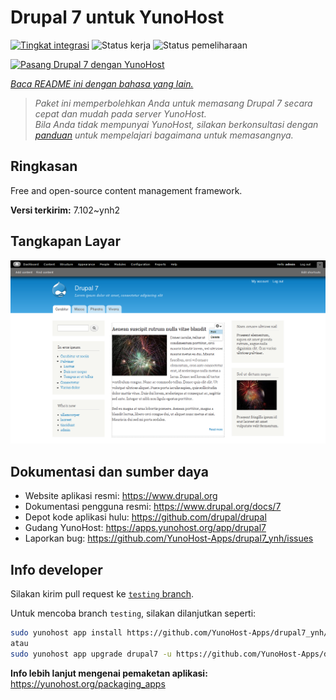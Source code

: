 <!--
N.B.: README ini dibuat secara otomatis oleh <https://github.com/YunoHost/apps/tree/master/tools/readme_generator>
Ini TIDAK boleh diedit dengan tangan.
-->

# Drupal 7 untuk YunoHost

[![Tingkat integrasi](https://apps.yunohost.org/badge/integration/drupal7)](https://ci-apps.yunohost.org/ci/apps/drupal7/)
![Status kerja](https://apps.yunohost.org/badge/state/drupal7)
![Status pemeliharaan](https://apps.yunohost.org/badge/maintained/drupal7)

[![Pasang Drupal 7 dengan YunoHost](https://install-app.yunohost.org/install-with-yunohost.svg)](https://install-app.yunohost.org/?app=drupal7)

*[Baca README ini dengan bahasa yang lain.](./ALL_README.md)*

> *Paket ini memperbolehkan Anda untuk memasang Drupal 7 secara cepat dan mudah pada server YunoHost.*  
> *Bila Anda tidak mempunyai YunoHost, silakan berkonsultasi dengan [panduan](https://yunohost.org/install) untuk mempelajari bagaimana untuk memasangnya.*

## Ringkasan

Free and open-source content management framework.


**Versi terkirim:** 7.102~ynh2

## Tangkapan Layar

![Tangkapan Layar pada Drupal 7](./doc/screenshots/screenshot.png)

## Dokumentasi dan sumber daya

- Website aplikasi resmi: <https://www.drupal.org>
- Dokumentasi pengguna resmi: <https://www.drupal.org/docs/7>
- Depot kode aplikasi hulu: <https://github.com/drupal/drupal>
- Gudang YunoHost: <https://apps.yunohost.org/app/drupal7>
- Laporkan bug: <https://github.com/YunoHost-Apps/drupal7_ynh/issues>

## Info developer

Silakan kirim pull request ke [`testing` branch](https://github.com/YunoHost-Apps/drupal7_ynh/tree/testing).

Untuk mencoba branch `testing`, silakan dilanjutkan seperti:

```bash
sudo yunohost app install https://github.com/YunoHost-Apps/drupal7_ynh/tree/testing --debug
atau
sudo yunohost app upgrade drupal7 -u https://github.com/YunoHost-Apps/drupal7_ynh/tree/testing --debug
```

**Info lebih lanjut mengenai pemaketan aplikasi:** <https://yunohost.org/packaging_apps>
